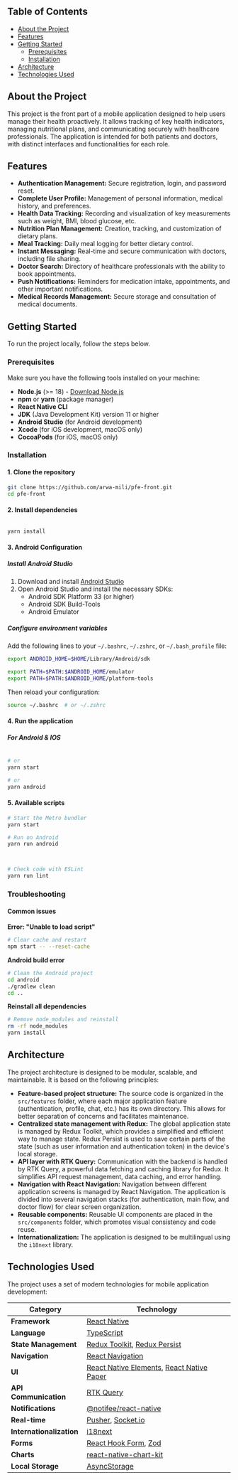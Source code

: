 ## Table of Contents

- [About the Project](#about-the-project)
- [Features](#features)
- [Getting Started](#getting-started)
  - [Prerequisites](#prerequisites)
  - [Installation](#installation)
- [Architecture](#architecture)
- [Technologies Used](#technologies-used)

## About the Project

This project is the front part of a mobile application designed to help users manage their health proactively. It allows tracking of key health indicators, managing nutritional plans, and communicating securely with healthcare professionals. The application is intended for both patients and doctors, with distinct interfaces and functionalities for each role.

## Features

- **Authentication Management:** Secure registration, login, and password reset.
- **Complete User Profile:** Management of personal information, medical history, and preferences.
- **Health Data Tracking:** Recording and visualization of key measurements such as weight, BMI, blood glucose, etc.
- **Nutrition Plan Management:** Creation, tracking, and customization of dietary plans.
- **Meal Tracking:** Daily meal logging for better dietary control.
- **Instant Messaging:** Real-time and secure communication with doctors, including file sharing.
- **Doctor Search:** Directory of healthcare professionals with the ability to book appointments.
- **Push Notifications:** Reminders for medication intake, appointments, and other important notifications.
- **Medical Records Management:** Secure storage and consultation of medical documents.

## Getting Started

To run the project locally, follow the steps below.

### Prerequisites

Make sure you have the following tools installed on your machine:

- **Node.js** (>= 18) - [Download Node.js](https://nodejs.org/)
- **npm** or **yarn** (package manager)
- **React Native CLI**
- **JDK** (Java Development Kit) version 11 or higher
- **Android Studio** (for Android development)
- **Xcode** (for iOS development, macOS only)
- **CocoaPods** (for iOS, macOS only)

### Installation

#### 1. Clone the repository

```bash
git clone https://github.com/arwa-mili/pfe-front.git
cd pfe-front
```

#### 2. Install dependencies

```bash

yarn install
```

#### 3. Android Configuration

##### Install Android Studio

1. Download and install [Android Studio](https://developer.android.com/studio)
2. Open Android Studio and install the necessary SDKs:
   - Android SDK Platform 33 (or higher)
   - Android SDK Build-Tools
   - Android Emulator

##### Configure environment variables

Add the following lines to your `~/.bashrc`, `~/.zshrc`, or `~/.bash_profile` file:

```bash
export ANDROID_HOME=$HOME/Library/Android/sdk  

export PATH=$PATH:$ANDROID_HOME/emulator
export PATH=$PATH:$ANDROID_HOME/platform-tools
```

Then reload your configuration:

```bash
source ~/.bashrc  # or ~/.zshrc
```


#### 4. Run the application

##### For Android & IOS

```bash

# or
yarn start

# or
yarn android
```

#### 5. Available scripts

```bash
# Start the Metro bundler
yarn start

# Run on Android
yarn run android



# Check code with ESLint
yarn run lint
```

### Troubleshooting

#### Common issues

**Error: "Unable to load script"**
```bash
# Clear cache and restart
npm start -- --reset-cache
```

**Android build error**
```bash
# Clean the Android project
cd android
./gradlew clean
cd ..
```



**Reinstall all dependencies**
```bash
# Remove node_modules and reinstall
rm -rf node_modules
yarn install
```

## Architecture

The project architecture is designed to be modular, scalable, and maintainable. It is based on the following principles:

- **Feature-based project structure:** The source code is organized in the `src/features` folder, where each major application feature (authentication, profile, chat, etc.) has its own directory. This allows for better separation of concerns and facilitates maintenance.
- **Centralized state management with Redux:** The global application state is managed by Redux Toolkit, which provides a simplified and efficient way to manage state. Redux Persist is used to save certain parts of the state (such as user information and authentication token) in the device's local storage.
- **API layer with RTK Query:** Communication with the backend is handled by RTK Query, a powerful data fetching and caching library for Redux. It simplifies API request management, data caching, and error handling.
- **Navigation with React Navigation:** Navigation between different application screens is managed by React Navigation. The application is divided into several navigation stacks (for authentication, main flow, and doctor flow) for clear screen organization.
- **Reusable components:** Reusable UI components are placed in the `src/components` folder, which promotes visual consistency and code reuse.
- **Internationalization:** The application is designed to be multilingual using the `i18next` library.

## Technologies Used

The project uses a set of modern technologies for mobile application development:

| Category              | Technology                                                                                              |
| --------------------- | ------------------------------------------------------------------------------------------------------- |
| **Framework**         | [React Native](https://reactnative.dev/)                                                                |
| **Language**          | [TypeScript](https://www.typescriptlang.org/)                                                           |
| **State Management**  | [Redux Toolkit](https://redux-toolkit.js.org/), [Redux Persist](https://github.com/rt2zz/redux-persist) |
| **Navigation**        | [React Navigation](https://reactnavigation.org/)                                                        |
| **UI**                | [React Native Elements](https://reactnativeelements.com/), [React Native Paper](https://reactnativepaper.com/) |
| **API Communication** | [RTK Query](https://redux-toolkit.js.org/rtk-query/overview)                                              |
| **Notifications**     | [@notifee/react-native](https://notifee.app/)                                                           |
| **Real-time**         | [Pusher](https://pusher.com/), [Socket.io](https://socket.io/)                                           |
| **Internationalization**| [i18next](https://www.i18next.com/)                                                                     |
| **Forms**             | [React Hook Form](https://react-hook-form.com/), [Zod](https://zod.dev/)                                 |
| **Charts**            | [react-native-chart-kit](https://github.com/indiespirit/react-native-chart-kit)                         |
| **Local Storage**     | [AsyncStorage](https://react-native-async-storage.github.io/async-storage/)                             |
